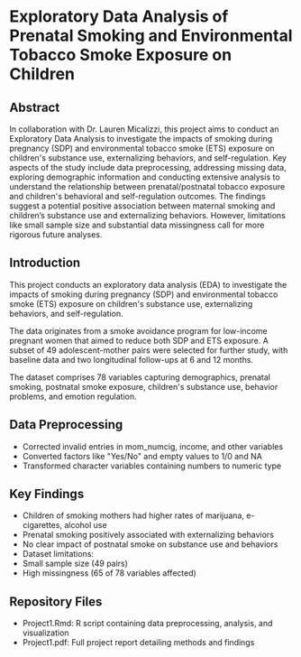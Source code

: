 # Exploratory Data Analysis of Prenatal Smoking and Environmental Tobacco Smoke Exposure on Children


## Abstract
In collaboration with Dr. Lauren Micalizzi, this project aims to conduct an Exploratory Data Analysis to investigate the impacts of smoking during pregnancy (SDP) and environmental tobacco smoke (ETS) exposure on children's substance use, externalizing behaviors, and self-regulation. Key aspects of the study include data preprocessing, addressing missing data, exploring demographic information and conducting extensive analysis to understand the relationship between prenatal/postnatal tobacco exposure and children's behavioral and self-regulation outcomes. The findings suggest a potential positive association between maternal smoking and children’s substance use and externalizing behaviors. However, limitations like small sample size and substantial data missingness call for more rigorous future analyses.

## Introduction
This project conducts an exploratory data analysis (EDA) to investigate the impacts of smoking during pregnancy (SDP) and environmental tobacco smoke (ETS) exposure on children's substance use, externalizing behaviors, and self-regulation.

The data originates from a smoke avoidance program for low-income pregnant women that aimed to reduce both SDP and ETS exposure. A subset of 49 adolescent-mother pairs were selected for further study, with baseline data and two longitudinal follow-ups at 6 and 12 months.

The dataset comprises 78 variables capturing demographics, prenatal smoking, postnatal smoke exposure, children's substance use, behavior problems, and emotion regulation.

## Data Preprocessing
* Corrected invalid entries in mom_numcig, income, and other variables
* Converted factors like "Yes/No" and empty values to 1/0 and NA
* Transformed character variables containing numbers to numeric type

## Key Findings
* Children of smoking mothers had higher rates of marijuana, e-cigarettes, alcohol use
* Prenatal smoking positively associated with externalizing behaviors
* No clear impact of postnatal smoke on substance use and behaviors
* Dataset limitations:
* Small sample size (49 pairs)
* High missingness (65 of 78 variables affected)

## Repository Files
* Project1.Rmd: R script containing data preprocessing, analysis, and visualization
* Project1.pdf: Full project report detailing methods and findings
